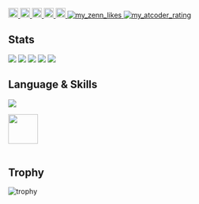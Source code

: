 <p align="left">
  <a href="https://github.com/daichi0812">
    <img height="20" src="https://komarev.com/ghpvc/?username=daichi0812" />
  </a>
  <a href="https://github.com/daichi0812">
    <img height="20" src="https://img.shields.io/github/followers/daichi0812?label=follow&logo=github&style=flat" />
  </a>
  <a href="http://qiita.com/uN1teD8128">
    <img height="20" src="https://qiita-badge.apiapi.app/s/uN1teD8128/posts.svg" />
    <img height="20" src="https://qiita-badge.apiapi.app/s/uN1teD8128/contributions.svg" />
  </a>
  <a href="https://zenn.dev/daichi0812">
    <img height="20" src="https://badgen.org/img/zenn/daichi0812/articles?style=plastic" />
    <img alt="my_zenn_likes" src="https://badgen.org/img/zenn/daichi0812/likes?style=flat">
  </a>
  <a href="https://atcoder.jp/users/Daichi0812">
    <img alt="my_atcoder_rating" src="https://badgen.org/img/atcoder/Daichi0812/rating/algorithm?style=flat">
  </a>  
</p>

## Stats
![](http://github-profile-summary-cards.vercel.app/api/cards/profile-details?username=daichi0812&theme=tokyonight)
![](http://github-profile-summary-cards.vercel.app/api/cards/repos-per-language?username=daichi0812&theme=tokyonight)
![](http://github-profile-summary-cards.vercel.app/api/cards/most-commit-language?username=daichi0812&theme=tokyonight)
![](http://github-profile-summary-cards.vercel.app/api/cards/stats?username=daichi0812&theme=tokyonight)
![](http://github-profile-summary-cards.vercel.app/api/cards/productive-time?username=daichi0812&theme=tokyonight&utcOffset=9)

## Language & Skills
![](https://github-readme-stats.vercel.app/api/top-langs/?username=daichi0812&theme=tokyonight)

<img height="60px" src="https://skillicons.dev/icons?i=cpp,rust,actix-web,tauri,ts,react,next,python" /><br/><br />

## Trophy
![trophy](https://github-profile-trophy.vercel.app/?username=daichi0812&theme=tokyonight)
